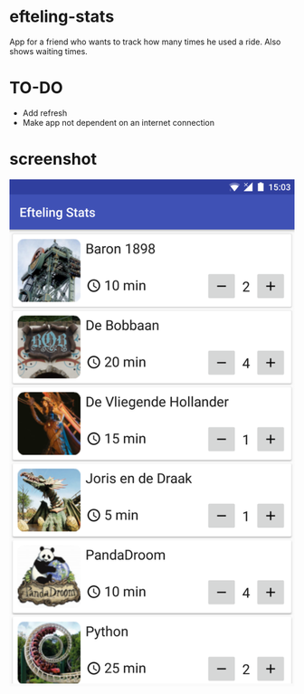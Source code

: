 # efteling-stats
App for a friend who wants to track how many times he used a ride. Also shows waiting times.

# TO-DO
* Add refresh
* Make app not dependent on an internet connection

# screenshot
![screenshot](https://raw.githubusercontent.com/luuknieuwdorp/efteling-stats/master/screenshots/Screenshot1.jpg)